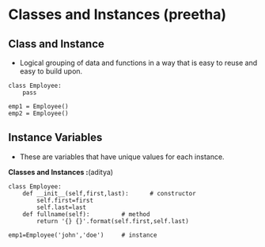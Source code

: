 
# Classes and Instances (preetha)

## Class and Instance
- Logical grouping of data and functions in a way that is easy to reuse and easy to build upon.
```
class Employee:
	pass
	
emp1 = Employee()
emp2 = Employee()
```

## Instance Variables
- These are variables that have unique values for each instance.

**Classes and Instances :**(aditya)

```python3
class Employee:
	def __init__(self,first,last):		# constructor
		self.first=first
		self.last=last
	def fullname(self):			# method
		return '{} {}'.format(self.first,self.last)

emp1=Employee('john','doe')		# instance
```
